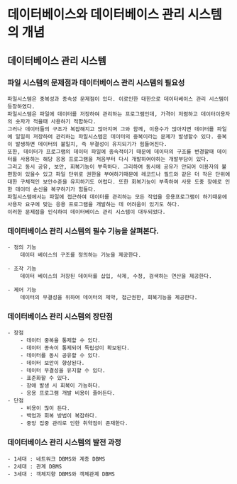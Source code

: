# 데이터베이스와 데이터베이스 관리 시스템의 개념

## 데이터베이스 관리 시스템


### 파일 시스템의 문제점과 데이터베이스 관리 시스템의 필요성
    
    파일시스템은 중복성과 종속성 문제점이 있다. 이로인한 대한으로 데이터베이스 관리 시스템이 등장하였다.
    파일시스템은 파일에 데이터를 저장하여 관리하는 프로그램인데, 가격이 저렴하고 데이터이용자의 숫자가 적을때 사용하기 적합하다. 
    그러나 데이터들의 구조가 복잡해지고 많아지며 그와 함께, 이용수가 많아지면 데이터를 파일에 일일히 저장하여 관리하는 파일시스템은 데이터의 중복이라는 문제가 발생할수 있다. 중복이 발생하면 데이터의 불일치, 즉 무결성이 유지되기가 힘들어진다. 
    또한, 데이터가 프로그램의 데이터 파일에 종속적이기 때문에 데이터의 구조를 변경할때 데이터를 사용하는 해당 응용 프로그램을 처음부터 다시 개발하여야하는 개발부담이 있다.
    그리고 동시 공유, 보안, 회복기능이 부족하다. 그리하여 동시에 공유가 안되어 이용자의 불편함이 있을수 있고 파일 단위로 권한을 부여하기때문에 레코드나 필드와 같은 더 작은 단위에 대한 구체적인 보안수준을 유지하기도 어렵다. 또한 회복기능이 부족하여 사용 도중 장애로 인한 데이터 손신을 복구하기가 힘들다.
    파일시스템에서는 파일에 접근하여 데이터를 관리하는 모든 작업을 응용프로그램이 하기때문에 사용자 요구에 맞는 응용 프로그램을 개발하는 데 어려움이 있기도 하다.
    이러한 문제점을 인식하여 데이터베이스 관리 시스템이 대두되었다.


### 데이터베이스 관리 시스템의 필수 기능을 살펴본다.

    - 정의 기능
        데이터 베이스의 구조를 정의하는 기능을 제공한다.
    
    - 조작 기능
        데이터 베이스의 저장된 데이터를 삽입, 삭제, 수정, 검색하는 연산을 제공한다.
    
    - 제어 기능
        데이터의 무결성을 위하여 데이터의 제약, 접근권한, 회복기능을 제공한다.


### 데이터베이스 관리 시스템의 장단점
    - 장점
        - 데이터 중복을 통제할 수 있다.
        - 데이터 종속이 통제되어 독립성이 확보된다.
        - 데이터를 동시 공유할 수 있다.
        - 데이터 보안이 향상된다.
        - 데이터 무결성을 유지할 수 있다.
        - 표준화할 수 있다.
        - 장애 발생 시 회복이 가능하다.
        - 응용 프로그램 개발 비용이 줄어든다.
    - 단점
        - 비용이 많이 든다.
        - 백업과 회복 방법이 복잡하다.
        - 중앙 집중 관리로 인한 취약점이 존재한다.


### 데이터베이스 관리 시스템의 발전 과정
    - 1세대 : 네트워크 DBMS와 계층 DBMS
    - 2세대 : 관계 DBMS
    - 3세대 : 객체지향 DBMS와 객체관계 DBMS